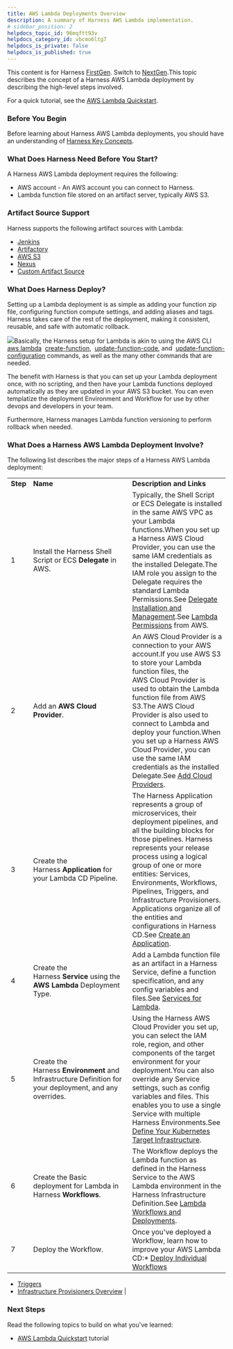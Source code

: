 ```yaml
---
title: AWS Lambda Deployments Overview
description: A summary of Harness AWS Lambda implementation.
# sidebar_position: 2
helpdocs_topic_id: 96mqftt93v
helpdocs_category_id: vbcmo6ltg7
helpdocs_is_private: false
helpdocs_is_published: true
---
```


This content is for Harness [FirstGen](/article/1fjmm4by22). Switch to [NextGen](/article/5fnx4hgwsa).This topic describes the concept of a Harness AWS Lambda deployment by describing the high-level steps involved.

For a quick tutorial, see the [AWS Lambda Quickstart](/article/wy1rjh19ej-aws-lambda-deployments).

### Before You Begin

Before learning about Harness AWS Lambda deployments, you should have an understanding of [Harness Key Concepts](/article/4o7oqwih6h-harness-key-concepts).

### What Does Harness Need Before You Start?

A Harness AWS Lambda deployment requires the following:

* AWS account - An AWS account you can connect to Harness.
* Lambda function file stored on an artifact server, typically AWS S3.

### Artifact Source Support

Harness supports the following artifact sources with Lambda:

* [Jenkins](https://docs.harness.io/article/qa7lewndxq-add-jenkins-artifact-servers)
* [Artifactory](https://docs.harness.io/article/nj3p1t7v3x-add-artifactory-servers)
* [AWS S3](https://docs.harness.io/article/lo9taq0pze-1-delegate-and-connectors-for-lambda)
* [Nexus](https://docs.harness.io/article/rdhndux2ab-nexus-artifact-sources)
* [Custom Artifact Source](https://docs.harness.io/article/jizsp5tsms-custom-artifact-source)

### What Does Harness Deploy?

Setting up a Lambda deployment is as simple as adding your function zip file, configuring function compute settings, and adding aliases and tags. Harness takes care of the rest of the deployment, making it consistent, reusable, and safe with automatic rollback.

[![](https://files.helpdocs.io/kw8ldg1itf/articles/z24n8ut61d/1578087633031/image.png)](https://files.helpdocs.io/kw8ldg1itf/articles/z24n8ut61d/1578087633031/image.png)Basically, the Harness setup for Lambda is akin to using the AWS CLI  [aws lambda](https://docs.aws.amazon.com/cli/latest/reference/lambda/index.html#cli-aws-lambda)  [create-function](https://docs.aws.amazon.com/cli/latest/reference/lambda/create-function.html),  [update-function-code](https://docs.aws.amazon.com/cli/latest/reference/lambda/update-function-code.html), and  [update-function-configuration](https://docs.aws.amazon.com/cli/latest/reference/lambda/update-function-configuration.html) commands, as well as the many other commands that are needed.

The benefit with Harness is that you can set up your Lambda deployment once, with no scripting, and then have your Lambda functions deployed automatically as they are updated in your AWS S3 bucket. You can even templatize the deployment Environment and Workflow for use by other devops and developers in your team.

Furthermore, Harness manages Lambda function versioning to perform rollback when needed.

### What Does a Harness AWS Lambda Deployment Involve?

The following list describes the major steps of a Harness AWS Lambda deployment:



|  |  |  |
| --- | --- | --- |
| **Step** | **Name** | **Description and Links** |
| 1 | Install the Harness Shell Script or ECS **Delegate** in AWS. | Typically, the Shell Script or ECS Delegate is installed in the same AWS VPC as your Lambda functions.When you set up a Harness AWS Cloud Provider, you can use the same IAM credentials as the installed Delegate.The IAM role you assign to the Delegate requires the standard Lambda Permissions.See [Delegate Installation and Management](/article/h9tkwmkrm7-delegate-installation).See [Lambda Permissions](https://docs.aws.amazon.com/lambda/latest/dg/lambda-permissions.html) from AWS. |
| 2 | Add an **AWS** **Cloud Provider**. | An AWS Cloud Provider is a connection to your AWS account.If you use AWS S3 to store your Lambda function files, the AWS Cloud Provider is used to obtain the Lambda function file from AWS S3.The AWS Cloud Provider is also used to connect to Lambda and deploy your function.When you set up a Harness AWS Cloud Provider, you can use the same IAM credentials as the installed Delegate.See [Add Cloud Providers](/article/whwnovprrb-cloud-providers). |
| 3 | Create the Harness **Application** for your Lambda CD Pipeline. | The Harness Application represents a group of microservices, their deployment pipelines, and all the building blocks for those pipelines. Harness represents your release process using a logical group of one or more entities: Services, Environments, Workflows, Pipelines, Triggers, and Infrastructure Provisioners. Applications organize all of the entities and configurations in Harness CD.See [Create an Application](/article/bucothemly-application-configuration). |
| 4 | Create the Harness **Service** using the **AWS Lambda** Deployment Type. | Add a Lambda function file as an artifact in a Harness Service, define a function specification, and any config variables and files.See [Services for Lambda](/article/qp8hk4nzbo-2-service-for-lambda). |
| 5 | Create the Harness **Environment** and Infrastructure Definition for your deployment, and any overrides. | Using the Harness AWS Cloud Provider you set up, you can select the IAM role, region, and other components of the target environment for your deployment.You can also override any Service settings, such as config variables and files. This enables you to use a single Service with multiple Harness Environments.See [Define Your Kubernetes Target Infrastructure](/article/u3rp89v80h-define-your-kubernetes-target-infrastructure). |
| 6 | Create the Basic deployment for Lambda in Harness **Workflows**. | The Workflow deploys the Lambda function as defined in the Harness Service to the AWS Lambda environment in the Harness Infrastructure Definition.See [Lambda Workflows and Deployments](/article/491a6etr7a-4-lambda-workflows-and-deployments). |
| 7 | Deploy the Workflow. | Once you've deployed a Workflow, learn how to improve your AWS Lambda CD:* [Deploy Individual Workflows](/article/5ffpvrohi3-deploy-a-workflow)
* [Triggers](/article/xerirloz9a-add-a-trigger-2)
* [Infrastructure Provisioners Overview](/article/o22jx8amxb-add-an-infra-provisioner)
 |

### Next Steps

Read the following topics to build on what you've learned:

* [AWS Lambda Quickstart](/article/wy1rjh19ej-aws-lambda-deployments) tutorial

